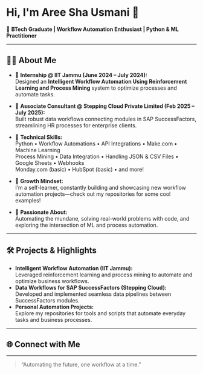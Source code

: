 # Hi, I'm Aree Sha Usmani 👋

🚀 **BTech Graduate | Workflow Automation Enthusiast | Python & ML Practitioner**

---

## 👨‍💻 About Me

- 🏢 **Internship @ IIT Jammu (June 2024 – July 2024):**  
  Designed an **Intelligent Workflow Automation Using Reinforcement Learning and Process Mining** system to optimize processes and automate tasks.

- 💼 **Associate Consultant @ Stepping Cloud Private Limited (Feb 2025 – July 2025):**  
  Built robust data workflows connecting modules in SAP SuccessFactors, streamlining HR processes for enterprise clients.

- 🔧 **Technical Skills:**  
  Python • Workflow Automations • API Integrations • Make.com • Machine Learning  
  Process Mining • Data Integration • Handling JSON & CSV Files • Google Sheets • Webhooks  
  Monday.com (basic) • HubSpot (basic) • and more!

- 🌱 **Growth Mindset:**  
  I’m a self-learner, constantly building and showcasing new workflow automation projects—check out my repositories for some cool examples!

- 🤖 **Passionate About:**  
  Automating the mundane, solving real-world problems with code, and exploring the intersection of ML and process automation.

---

## 🛠️ Projects & Highlights

- **Intelligent Workflow Automation (IIT Jammu):**  
  Leveraged reinforcement learning and process mining to automate and optimize business workflows.
- **Data Workflows for SAP SuccessFactors (Stepping Cloud):**  
  Developed and implemented seamless data pipelines between SuccessFactors modules.
- **Personal Automation Projects:**  
  Explore my repositories for tools and scripts that automate everyday tasks and business processes.

---

## 🌐 Connect with Me

<!-- Uncomment and add your links below, or let me know if you want these included! -->
<!-- - [LinkedIn](#) -->
<!-- - [Twitter](#) -->
<!-- - [Portfolio/Website](#) -->

---

> “Automating the future, one workflow at a time.”
